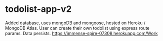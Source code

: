# todolist-app-v2
Added database, uses mongoDB and mongoose, hosted on Heroku / MongoDB Atlas. User can create their own todolist using express route params. Data persists. https://immense-spire-07308.herokuapp.com/Work


